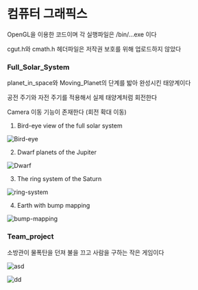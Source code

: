# 컴퓨터 그래픽스

OpenGL을 이용한 코드이며 각 실행파일은 /bin/...exe 이다

cgut.h와 cmath.h 헤더파일은 저작권 보호를 위해 업로드하지 않았다

### Full_Solar_System

planet_in_space와 Moving_Planet의 단계를 밟아 완성시킨 태양계이다

공전 주기와 자전 주기를 적용해서 실제 태양계처럼 회전한다

Camera 이동 기능이 존재한다 (회전 확대 이동)

1) Bird-eye view of the full solar system

![Bird-eye](https://user-images.githubusercontent.com/48636376/176218265-b46f98fc-a577-48a5-b3a8-ac66c917e5a9.png)

2) Dwarf planets of the Jupiter

![Dwarf](https://user-images.githubusercontent.com/48636376/176218745-c71cf0d9-c3cf-470b-b3ff-75b4b6957b93.png)

3) The ring system of the Saturn

![ring-system](https://user-images.githubusercontent.com/48636376/176218858-326897fd-61e9-4826-bfea-afe263d435c6.png)

4) Earth with bump mapping

![bump-mapping](https://user-images.githubusercontent.com/48636376/176218495-23d4e1f9-3741-4024-a8a1-aee3dcde80cf.png)


### Team_project

소방관이 물폭탄을 던져 불을 끄고 사람을 구하는 작은 게임이다

![asd](https://user-images.githubusercontent.com/48636376/176219439-1e280c3f-78a5-4373-893a-e34b43d128a9.png)

![dd](https://user-images.githubusercontent.com/48636376/176219567-edebca0e-105a-4026-9f15-2b488e3272c2.png)
